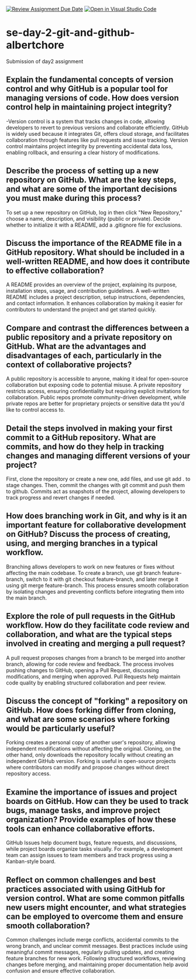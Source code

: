 [![Review Assignment Due Date](https://classroom.github.com/assets/deadline-readme-button-22041afd0340ce965d47ae6ef1cefeee28c7c493a6346c4f15d667ab976d596c.svg)](https://classroom.github.com/a/8wgCKhpZ)
[![Open in Visual Studio Code](https://classroom.github.com/assets/open-in-vscode-2e0aaae1b6195c2367325f4f02e2d04e9abb55f0b24a779b69b11b9e10269abc.svg)](https://classroom.github.com/online_ide?assignment_repo_id=18388405&assignment_repo_type=AssignmentRepo)
# se-day-2-git-and-github-albertchore
Submission of day2 assignment
## Explain the fundamental concepts of version control and why GitHub is a popular tool for managing versions of code. How does version control help in maintaining project integrity?

-Version control is a system that tracks changes in code, allowing developers to revert to previous versions and collaborate efficiently. GitHub is widely used because it integrates Git, offers cloud storage, and facilitates collaboration through features like pull requests and issue tracking. Version control maintains project integrity by preventing accidental data loss, enabling rollback, and ensuring a clear history of modifications.

## Describe the process of setting up a new repository on GitHub. What are the key steps, and what are some of the important decisions you must make during this process?
To set up a new repository on GitHub, log in then click "New Repository," choose a name, description, and visibility (public or private). Decide whether to initialize it with a README, add a .gitignore file for exclusions.

## Discuss the importance of the README file in a GitHub repository. What should be included in a well-written README, and how does it contribute to effective collaboration?
A README provides an overview of the project, explaining its purpose, installation steps, usage, and contribution guidelines. A well-written README includes a project description, setup instructions, dependencies, and contact information. It enhances collaboration by making it easier for contributors to understand the project and get started quickly.

## Compare and contrast the differences between a public repository and a private repository on GitHub. What are the advantages and disadvantages of each, particularly in the context of collaborative projects?
A public repository is accessible to anyone, making it ideal for open-source collaboration but exposing code to potential misuse. A private repository restricts access, ensuring confidentiality but requiring explicit invitations for collaboration. Public repos promote community-driven development, while private repos are better for proprietary projects or sensitive data tht you'd like to control access to.

## Detail the steps involved in making your first commit to a GitHub repository. What are commits, and how do they help in tracking changes and managing different versions of your project?
First, clone the repository or create a new one, add files, and use git add . to stage changes. Then, commit the changes with git commit and push them to github. Commits act as snapshots of the project, allowing developers to track progress and revert changes if needed.

## How does branching work in Git, and why is it an important feature for collaborative development on GitHub? Discuss the process of creating, using, and merging branches in a typical workflow.
Branching allows developers to work on new features or fixes without affecting the main codebase. To create a branch, use git branch feature-branch, switch to it with git checkout feature-branch, and later merge it using git merge feature-branch. This process ensures smooth collaboration by isolating changes and preventing conflicts before integrating them into the main branch.



## Explore the role of pull requests in the GitHub workflow. How do they facilitate code review and collaboration, and what are the typical steps involved in creating and merging a pull request?
A pull request proposes changes from a branch to be merged into another branch, allowing for code review and feedback. The process involves pushing changes to GitHub, opening a Pull Request, discussing modifications, and merging when approved. Pull Requests help maintain code quality by enabling structured collaboration and peer review.

## Discuss the concept of "forking" a repository on GitHub. How does forking differ from cloning, and what are some scenarios where forking would be particularly useful?
Forking creates a personal copy of another user's repository, allowing independent modifications without affecting the original. Cloning, on the other hand, only downloads the repository locally without creating an independent GitHub version. Forking is useful in open-source projects where contributors can modify and propose changes without direct repository access.

## Examine the importance of issues and project boards on GitHub. How can they be used to track bugs, manage tasks, and improve project organization? Provide examples of how these tools can enhance collaborative efforts.
GitHub Issues help document bugs, feature requests, and discussions, while project boards organize tasks visually. For example, a development team can assign issues to team members and track progress using a Kanban-style board. 

## Reflect on common challenges and best practices associated with using GitHub for version control. What are some common pitfalls new users might encounter, and what strategies can be employed to overcome them and ensure smooth collaboration?
Common challenges include merge conflicts, accidental commits to the wrong branch, and unclear commit messages. Best practices include using meaningful commit messages, regularly pulling updates, and creating feature branches for new work. Following structured workflows, reviewing changes before merging, and maintaining proper documentation help avoid confusion and ensure effective collaboration.



